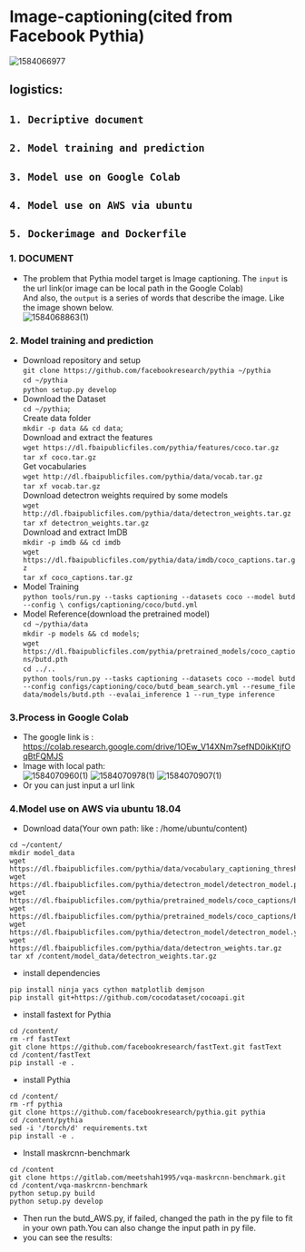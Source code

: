 # Image-captioning(cited from Facebook Pythia)
![1584066977](https://user-images.githubusercontent.com/57643917/76584346-acd34900-64a9-11ea-9931-75ffcce116e3.jpg)
## logistics:
##  `1. Decriptive document` 
##  `2. Model training and prediction`
##  `3. Model use on Google Colab`
##  `4. Model use on AWS via ubuntu`
##  `5. Dockerimage and Dockerfile`
### 1. DOCUMENT
* The problem that Pythia model target is Image captioning. The `input` is the url link(or image can be local path in the Google Colab) <br>
And also, the `output` is a series of words that describe the image. Like the image shown below.<br>
![1584068863(1)](https://user-images.githubusercontent.com/57643917/76586136-f887f180-64ad-11ea-94e6-a13fd0a7a20d.png)

### 2. Model training and prediction 
* Download repository and setup <br>
`git clone https://github.com/facebookresearch/pythia ~/pythia`<br>
`cd ~/pythia`<br>
`python setup.py develop`<br>
* Download the Dataset <br>
 `cd ~/pythia`; <br>
 Create data folder <br>
 `mkdir -p data && cd data`; <br>
 Download and extract the features <br>
 `wget https://dl.fbaipublicfiles.com/pythia/features/coco.tar.gz` <br>
 `tar xf coco.tar.gz`<br>
 Get vocabularies<br>
 `wget http://dl.fbaipublicfiles.com/pythia/data/vocab.tar.gz`<br>
 `tar xf vocab.tar.gz`<br>
 Download detectron weights required by some models<br>
 `wget http://dl.fbaipublicfiles.com/pythia/data/detectron_weights.tar.gz`<br>
 `tar xf detectron_weights.tar.gz`<br>
 Download and extract ImDB<br>
 `mkdir -p imdb && cd imdb`<br>
 `wget https://dl.fbaipublicfiles.com/pythia/data/imdb/coco_captions.tar.gz`<br>
 `tar xf coco_captions.tar.gz`<br>
* Model Training<br>
 `python tools/run.py --tasks captioning --datasets coco --model butd --config \
configs/captioning/coco/butd.yml`<br>
* Model Reference(download the pretrained model)<br>
`cd ~/pythia/data`<br>
`mkdir -p models && cd models`;<br>
`wget https://dl.fbaipublicfiles.com/pythia/pretrained_models/coco_captions/butd.pth`<br>
`cd ../..`<br>
`python tools/run.py --tasks captioning --datasets coco --model butd --config configs/captioning/coco/butd_beam_search.yml --resume_file data/models/butd.pth --evalai_inference 1 --run_type inference`<br>
### 3.Process in Google Colab<br>
* The google link is : https://colab.research.google.com/drive/1OEw_V14XNm7sefND0ikKtjfOqBtFQMJS <br>
* Image with local path:<br>
![1584070960(1)](https://user-images.githubusercontent.com/57643917/76587765-fa07e880-64b2-11ea-931b-309895a66400.png)
![1584070978(1)](https://user-images.githubusercontent.com/57643917/76587774-00966000-64b3-11ea-9bec-794b7ed7a573.png)
![1584070907(1)](https://user-images.githubusercontent.com/57643917/76587786-09873180-64b3-11ea-8911-d6503646cb46.png)
* Or you can just input a url link 
### 4.Model use on AWS via ubuntu 18.04 <br>
* Download data(Your own path: like : /home/ubuntu/content)
```
cd ~/content/
mkdir model_data
wget https://dl.fbaipublicfiles.com/pythia/data/vocabulary_captioning_thresh5.txt
wget https://dl.fbaipublicfiles.com/pythia/detectron_model/detectron_model.pth 
wget https://dl.fbaipublicfiles.com/pythia/pretrained_models/coco_captions/butd.pth
wget https://dl.fbaipublicfiles.com/pythia/pretrained_models/coco_captions/butd.yml
wget https://dl.fbaipublicfiles.com/pythia/detectron_model/detectron_model.yaml
wget https://dl.fbaipublicfiles.com/pythia/data/detectron_weights.tar.gz
tar xf /content/model_data/detectron_weights.tar.gz
```
* install dependencies
```
pip install ninja yacs cython matplotlib demjson
pip install git+https://github.com/cocodataset/cocoapi.git
```
* install fastext for Pythia
```
cd /content/
rm -rf fastText
git clone https://github.com/facebookresearch/fastText.git fastText
cd /content/fastText
pip install -e .
```
* install Pythia
```
cd /content/
rm -rf pythia
git clone https://github.com/facebookresearch/pythia.git pythia
cd /content/pythia
sed -i '/torch/d' requirements.txt
pip install -e .
```
* Install maskrcnn-benchmark
```
cd /content
git clone https://gitlab.com/meetshah1995/vqa-maskrcnn-benchmark.git
cd /content/vqa-maskrcnn-benchmark
python setup.py build
python setup.py develop
```
* Then run the butd_AWS.py, if failed, changed the path in the py file to fit in your own path.You can also change the input path in py file.
* you can see the results:






